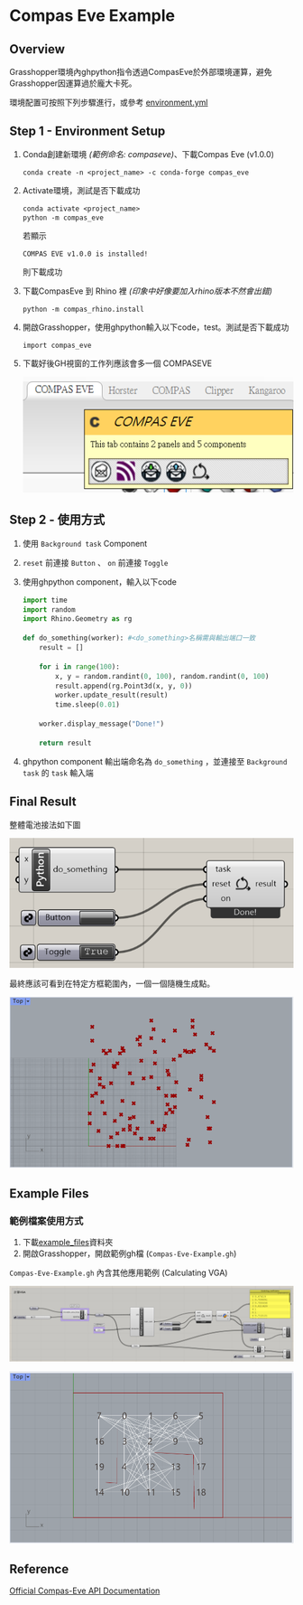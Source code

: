 # Compas Eve Example

## Overview

Grasshopper環境內ghpython指令透過CompasEve於外部環境運算，避免Grasshopper因運算過於龐大卡死。

環境配置可按照下列步驟進行，或參考 [environment.yml](example_files/environment.yml)

## Step 1 - Environment Setup

1. Conda創建新環境 *(範例命名: compaseve)*、下載Compas Eve (v1.0.0)
    ```
    conda create -n <project_name> -c conda-forge compas_eve
    ```
2. Activate環境，測試是否下載成功
    ```
    conda activate <project_name>
    python -m compas_eve
    ```
    若顯示
    ```
    COMPAS EVE v1.0.0 is installed!
    ```
    則下載成功

3. 下載CompasEve 到 Rhino 裡 *(印象中好像要加入rhino版本不然會出錯)*
    ```
    python -m compas_rhino.install 
    ```

4. 開啟Grasshopper，使用ghpython輸入以下code，test。測試是否下載成功
    ```
    import compas_eve
    ```
5. 下載好後GH視窗的工作列應該會多一個 COMPASEVE

    ![CompasEve工作列](image/CompasEveToolbar.png)

## Step 2 - 使用方式

1. 使用 ` Background task ` Component

2. ` reset ` 前連接 ` Button ` 、 ` on ` 前連接 ` Toggle `

3. 使用ghpython component，輸入以下code
    ```python
    import time
    import random
    import Rhino.Geometry as rg

    def do_something(worker): #<do_something>名稱需與輸出端口一致
        result = []

        for i in range(100):
            x, y = random.randint(0, 100), random.randint(0, 100)
            result.append(rg.Point3d(x, y, 0))
            worker.update_result(result)
            time.sleep(0.01)

        worker.display_message("Done!")

        return result

    ```
4. ghpython component 輸出端命名為 ` do_something ` ，並連接至 ` Background task ` 的 ` task ` 輸入端

## Final Result

整體電池接法如下圖

![CompasEveDoSthWorkFlow](image/CompasEveDoSthWorkFlow.png)

最終應該可看到在特定方框範圍內，一個一個隨機生成點。

![CompasEveDoSth](image/CompasEveDoSth.png)

## Example Files

### 範例檔案使用方式

1. 下載[example_files](example_files)資料夾
2. 開啟Grasshopper，開啟範例gh檔 (` Compas-Eve-Example.gh `)

` Compas-Eve-Example.gh ` 內含其他應用範例 (Calculating VGA)

![CompasEveVGAWorkFlow](image/CompasEveVGAWorkFlow.png)

![CompasEveVGA](image/CompasEveVGA.png)

## Reference 

[Official Compas-Eve API Documentation](https://compas.dev/compas_eve/latest/installation.html)
